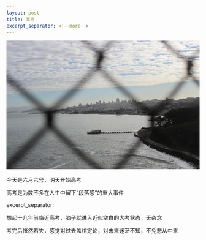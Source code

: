 ```yaml
---
layout: post
title: 高考
excerpt_separator: <!--more-->
---
```

![/images/2016-06-06-Exam/JJS.JPG](/images/2016-06-06-Exam/JJS.JPG)

今天是六月六号，明天开始高考

高考是为数不多在人生中留下“段落感”的重大事件

excerpt_separator: <!--more-->

想起十几年前临近高考，脑子就进入近似空白的大考状态，无杂念

考完后怅然若失，感觉对过去盖棺定论，对未来迷茫不知，不免悲从中来
